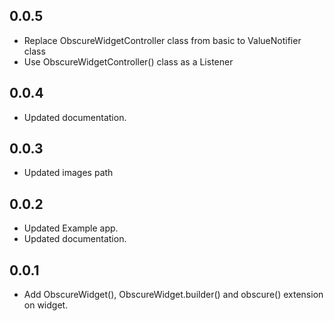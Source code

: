## 0.0.5

- Replace ObscureWidgetController class from basic to ValueNotifier class
- Use ObscureWidgetController() class as a Listener

## 0.0.4

- Updated documentation.

## 0.0.3

- Updated images path

## 0.0.2

- Updated Example app.
- Updated documentation.

## 0.0.1

- Add ObscureWidget(), ObscureWidget.builder() and obscure() extension on widget.
